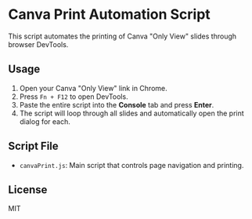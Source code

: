 # Canva Print Automation Script

This script automates the printing of Canva "Only View" slides through browser DevTools.

## Usage

1. Open your Canva "Only View" link in Chrome.
2. Press `Fn + F12` to open DevTools.
3. Paste the entire script into the **Console** tab and press **Enter**.
4. The script will loop through all slides and automatically open the print dialog for each.

## Script File

- `canvaPrint.js`: Main script that controls page navigation and printing.

## License

MIT

